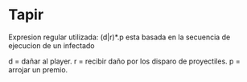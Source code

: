 # Tapir

Expresion regular utilizada: 
(d|r)*.p esta basada en la secuencia de ejecucion de un infectado

d = dañar al player.
r = recibir daño por los disparo de proyectiles.
p = arrojar un premio.
